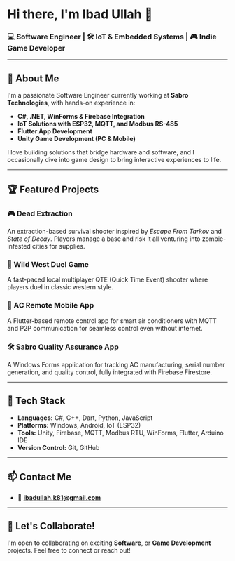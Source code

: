 # Hi there, I'm Ibad Ullah 👋

### 💻 Software Engineer | 🛠️ IoT & Embedded Systems | 🎮 Indie Game Developer

---

## 🚀 About Me

I'm a passionate Software Engineer currently working at **Sabro Technologies**, with hands-on experience in:
- **C#, .NET, WinForms & Firebase Integration**
- **IoT Solutions with ESP32, MQTT, and Modbus RS-485**
- **Flutter App Development**
- **Unity Game Development (PC & Mobile)**

I love building solutions that bridge hardware and software, and I occasionally dive into game design to bring interactive experiences to life.

---

## 🏆 Featured Projects

### 🎮 Dead Extraction
An extraction-based survival shooter inspired by *Escape From Tarkov* and *State of Decay*. Players manage a base and risk it all venturing into zombie-infested cities for supplies.

### 🤠 Wild West Duel Game
A fast-paced local multiplayer QTE (Quick Time Event) shooter where players duel in classic western style.

### 📱 AC Remote Mobile App
A Flutter-based remote control app for smart air conditioners with MQTT and P2P communication for seamless control even without internet.

### 🛠️ Sabro Quality Assurance App
A Windows Forms application for tracking AC manufacturing, serial number generation, and quality control, fully integrated with Firebase Firestore.

---

## 🧰 Tech Stack
- **Languages:** C#, C++, Dart, Python, JavaScript
- **Platforms:** Windows, Android, IoT (ESP32)
- **Tools:** Unity, Firebase, MQTT, Modbus RTU, WinForms, Flutter, Arduino IDE
- **Version Control:** Git, GitHub

---

## 📫 Contact Me
- 📧 **ibadullah.k81@gmail.com**


---

## 🤝 Let's Collaborate!
I'm open to collaborating on exciting **Software**, or **Game Development** projects. Feel free to connect or reach out!


